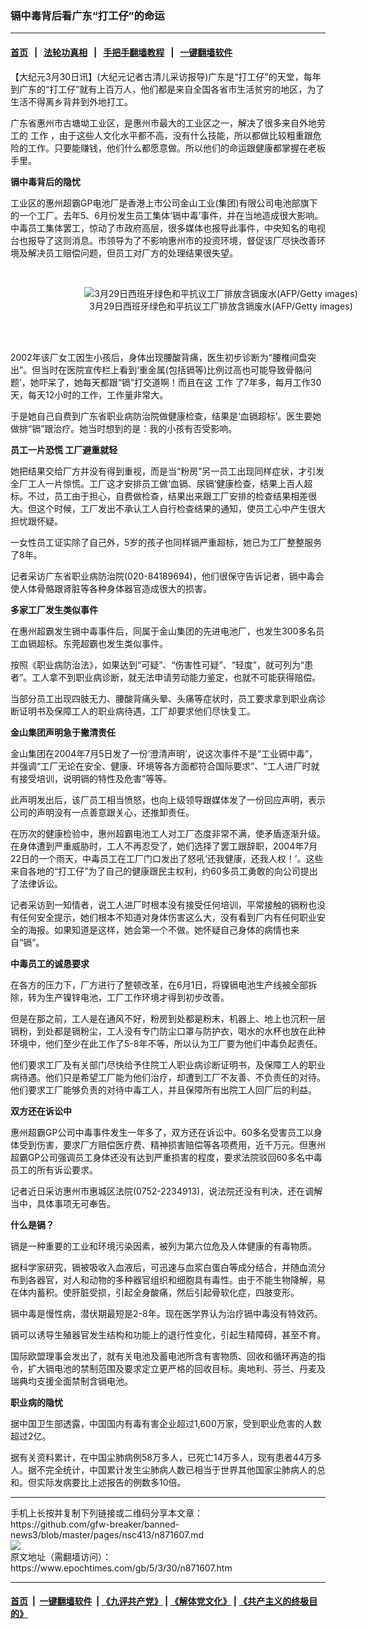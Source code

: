 ### 镉中毒背后看广东“打工仔”的命运
------------------------

#### [首页](https://github.com/gfw-breaker/banned-news3/blob/master/README.md) &nbsp;&nbsp;|&nbsp;&nbsp; [法轮功真相](https://github.com/begood0513/basic/blob/master/README.md)  &nbsp;&nbsp;|&nbsp;&nbsp; [手把手翻墙教程](https://github.com/gfw-breaker/guides/wiki)  &nbsp;&nbsp;|&nbsp;&nbsp; [一键翻墙软件](https://github.com/gfw-breaker/nogfw/blob/master/README.md)  



<div><p>
 【大纪元3月30日讯】(大纪元记者古清儿采访报导)广东是“打工仔”的天堂，每年到广东的“打工仔”就有上百万人，他们都是来自全国各省市生活贫穷的地区，为了生活不得离乡背井到外地打工。
</p>
<p>
 广东省惠州市古塘坳工业区，是惠州市最大的工业区之一，解决了很多来自外地劳工的
 <ok href="https://www.epochtimes.com/gb/tag/%E5%B7%A5%E4%BD%9C.html">
  工作
 </ok>
 ，由于这些人文化水平都不高，没有什么技能，所以都做比较粗重跟危险的工作。只要能赚钱，他们什么都愿意做。所以他们的命运跟健康都掌握在老板手里。
</p>
<p>
 <b>
  镉中毒背后的隐忧
 </b>
</p>
<p>
 工业区的惠州超霸GP电池厂是香港上市公司金山工业(集团)有限公司电池部旗下的一个工厂。去年5、6月份发生员工集体‘镉中毒’事件，并在当地造成很大影响。中毒员工集体罢工，惊动了市政府高层，很多媒体也报导此事件，中央知名的电视台也报导了这则消息。市领导为了不影响惠州市的投资环境，督促该厂尽快改善环境及解决员工赔偿问题，但员工对厂方的处理结果很失望。
</p>
<p>
 <center>
  <br/>
  <figure aria-describedby="caption-attachment-7203819" class="wp-caption aligncenter" id="attachment_7203819" style="width: 594px">
   <ok href=" https://i.epochtimes.com/assets/uploads/2005/03/5033004021492-594x400.jpg" rel="noreferrer noopener" target="_blank">
    <img alt="3月29日西班牙绿色和平抗议工厂排放含镉废水(AFP/Getty images)" class="size-large wp-image-7203819" src="https://i.epochtimes.com/assets/uploads/2005/03/5033004021492-594x400.jpg" title="3月29日西班牙绿色和平抗议工厂排放含镉废水(AFP/Getty images)"/>
   </ok>
   <br/><figcaption class="wp-caption-text" id="caption-attachment-7203819">
    3月29日西班牙绿色和平抗议工厂排放含镉废水(AFP/Getty images)
   </figcaption><br/>
  </figure><br/>
 </center>
</p>
<p>
 2002年该厂女工因生小孩后，身体出现腰酸背痛，医生初步诊断为“腰椎间盘突出”。但当时在医院宣传栏上看到‘重金属(包括镉等)比例过高也可能导致骨骼问题’，她吓呆了，她每天都跟“镉”打交道啊！而且在这
 <ok href="https://www.epochtimes.com/gb/tag/%E5%B7%A5%E4%BD%9C.html">
  工作
 </ok>
 了7年多，每月工作30天，每天12小时的工作，工作量非常大。
</p>
<p>
 于是她自己自费到广东省职业病防治院做健康检查，结果是‘血镉超标’。医生要她做排“镉”跟治疗。她当时想到的是：我的小孩有否受影响。
</p>
<p>
 <b>
  员工一片恐慌  工厂避重就轻
 </b>
</p>
<p>
 她把结果交给厂方并没有得到重视，而是当“粉房”另一员工出现同样症状，才引发全厂工人一片惊慌。工厂这才安排员工做‘血镉、尿镉’健康检查，结果上百人超标。不过，员工由于担心，自费做检查，结果出来跟工厂安排的检查结果相差很大。但这个时候，工厂发出不承认工人自行检查结果的通知，使员工心中产生很大担忧跟怀疑。
</p>
<p>
 一女性员工证实除了自己外，5岁的孩子也同样镉严重超标，她已为工厂整整服务了8年。
</p>
<p>
 记者采访广东省职业病防治院(020-84189694)，他们很保守告诉记者，镉中毒会使人体骨骼跟肾脏等各种身体器官造成很大的损害。
</p>
<p>
 <b>
  多家工厂发生类似事件
 </b>
</p>
<p>
 在惠州超霸发生镉中毒事件后，同属于金山集团的先进电池厂，也发生300多名员工血镉超标。东莞超霸也发生类似事件。
</p>
<p>
 按照《职业病防治法》，如果达到“可疑”、“伤害性可疑”、“轻度”，就可列为“患者”。工人拿不到职业病诊断，就无法申请劳动能力鉴定，也就不可能获得赔偿。
</p>
<p>
 当部分员工出现四肢无力、腰酸背痛头晕、头痛等症状时，员工要求拿到职业病诊断证明书及保障工人的职业病待遇，工厂却要求他们尽快复工。
</p>
<p>
 <b>
  金山集团声明急于撇清责任
 </b>
</p>
<p>
 金山集团在2004年7月5日发了一份‘澄清声明’，说这次事件不是“工业镉中毒”，并强调“工厂无论在安全、健康、环境等各方面都符合国际要求”、“工人进厂时就有接受培训，说明镉的特性及危害”等等。
</p>
<p>
 此声明发出后，该厂员工相当愤怒，也向上级领导跟媒体发了一份回应声明，表示公司的声明没有一点善意跟关心，还推卸责任。
</p>
<p>
 在历次的健康检验中，惠州超霸电池工人对工厂态度非常不满，使矛盾逐渐升级。在身体遭到严重威胁时，工人不再忍受了，她们选择了罢工跟辞职，2004年7月22日的一个雨天，中毒员工在工厂门口发出了怒吼‘还我健康，还我人权！’。这些来自各地的“打工仔”为了自己的健康跟民主权利，约60多员工勇敢的向公司提出了法律诉讼。
</p>
<p>
 记者采访到一知情者，说工人进厂时根本没有接受任何培训，平常接触的镉粉也没有任何安全提示，她们根本不知道对身体伤害这么大，没有看到厂内有任何职业安全的海报。如果知道是这样，她会第一个不做。她怀疑自己身体的病情也来自“镉”。
</p>
<p>
 <b>
  中毒员工的诚恳要求
 </b>
</p>
<p>
 在各方的压力下，厂方进行了整顿改革，在6月1日，将镍镉电池生产线被全部拆除，转为生产镍锌电池，工厂工作环境才得到初步改善。
</p>
<p>
 但是在那之前，工人是在通风不好，粉房到处都是粉末，机器上、地上也沉积一层镉粉，到处都是镉粉尘，工人没有专门防尘口罩与防护衣，喝水的水杯也放在此种环境中，他们至少在此工作了5-8年不等，所以认为工厂要为他们中毒负起责任。
</p>
<p>
 他们要求工厂及有关部门尽快给予住院工人职业病诊断证明书，及保障工人的职业病待遇。他们只是希望工厂能为他们治疗，却遭到工厂不友善、不负责任的对待。他们要求工厂能够负责的对待中毒工人，并且保障所有出院工人回厂后的利益。
</p>
<p>
 <b>
  双方还在诉讼中
 </b>
</p>
<p>
 惠州超霸GP公司中毒事件发生一年多了，双方还在诉讼中。60多名受害员工以身体受到伤害，要求厂方赔偿医疗费、精神损害赔偿等各项费用，近千万元。但惠州超霸GP公司强调员工身体还没有达到严重损害的程度，要求法院驳回60多名中毒员工的所有诉讼要求。
</p>
<p>
 记者近日采访惠州市惠城区法院(0752-2234913)，说法院还没有判决，还在调解当中，具体事项无可奉告。
</p>
<p>
 <b>
  什么是镉？
 </b>
</p>
<p>
 镉是一种重要的工业和环境污染因素，被列为第六位危及人体健康的有毒物质。
</p>
<p>
 据科学家研究，镉被吸收入血液后，可迅速与血浆白蛋白等成分结合，并随血流分布到各器官，对人和动物的多种器官组织和细胞具有毒性。由于不能生物降解，易在体内蓄积。使肝脏受损，引起全身酸痛，然后引起骨软化症，四肢变形。
</p>
<p>
 镉中毒是慢性病，潜伏期最短是2-8年。现在医学界认为治疗镉中毒没有特效药。
</p>
<p>
 镉可以诱导生殖器官发生结构和功能上的退行性变化，引起生精障碍，甚至不育。
</p>
<p>
 国际欧盟理事会发出了，就有关电池及蓄电池所含有害物质、回收和循环再造的指令，扩大镉电池的禁制范围及要求定立更严格的回收目标。奥地利、芬兰、丹麦及瑞典均支援全面禁制含镉电池。
</p>
<p>
 <b>
  职业病的隐忧
 </b>
</p>
<p>
 据中国卫生部透露，中国国内有毒有害企业超过1,600万家，受到职业危害的人数超过2亿。
</p>
<p>
 据有关资料累计，在中国尘肺病例58万多人，已死亡14万多人，现有患者44万多人。据不完全统计，中国累计发生尘肺病人数已相当于世界其他国家尘肺病人的总和。但实际发病要比上述报告的例数多10倍。
 <font color="#ffffff">
  (http://www.dajiyuan.com)
 </font>
</p>
</div>
<hr/>
手机上长按并复制下列链接或二维码分享本文章：<br/>
https://github.com/gfw-breaker/banned-news3/blob/master/pages/nsc413/n871607.md <br/>
<a href='https://github.com/gfw-breaker/banned-news3/blob/master/pages/nsc413/n871607.md'><img src='https://github.com/gfw-breaker/banned-news3/blob/master/pages/nsc413/n871607.md.png'/></a> <br/>
原文地址（需翻墙访问）：https://www.epochtimes.com/gb/5/3/30/n871607.htm


------------------------
#### [首页](https://github.com/gfw-breaker/banned-news3/blob/master/README.md) &nbsp;|&nbsp; [一键翻墙软件](https://github.com/gfw-breaker/nogfw/blob/master/README.md) &nbsp;| [《九评共产党》](https://github.com/gfw-breaker/9ping.md/blob/master/README.md#九评之一评共产党是什么) | [《解体党文化》](https://github.com/gfw-breaker/jtdwh.md/blob/master/README.md) | [《共产主义的终极目的》](https://github.com/gfw-breaker/gczydzjmd.md/blob/master/README.md)


<img src='http://gfw-breaker.win/banned-news3/pages/nsc413/n871607.md' width='0px' height='0px'/>